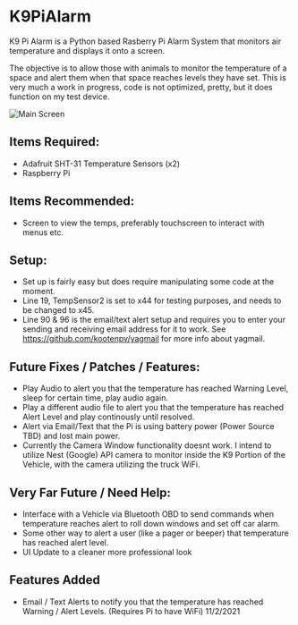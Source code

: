 # K9PiAlarm

K9 Pi Alarm is a Python based Rasberry Pi Alarm System that monitors air temperature and displays it onto a screen.

The objective is to allow those with animals to monitor the temperature of a space and alert them when that space reaches levels they have set.
This is very much a work in progress, code is not optimized, pretty, but it does function on my test device. 

![Main Screen](https://user-images.githubusercontent.com/87459771/137964084-1bd78e60-e1ba-4933-966d-06d5b8687596.jpg)

## Items Required:
- Adafruit SHT-31 Temperature Sensors (x2)
- Raspberry Pi

## Items Recommended:
- Screen to view the temps, preferably touchscreen to interact with menus etc.

## Setup:
- Set up is fairly easy but does require manipulating some code at the moment. 
- Line 19, TempSensor2 is set to x44 for testing purposes, and needs to be changed to x45.
- Line 90 & 96 is the email/text alert setup and requires you to enter your sending and receiving email address for it to work. See https://github.com/kootenpv/yagmail for more info about yagmail. 

## Future Fixes / Patches / Features:
- Play Audio to alert you that the temperature has reached Warning Level, sleep for certain time, play audio again.
- Play a different audio file to alert you that the temperature has reached Alert Level and play continously until resolved.
- Alert via Email/Text that the Pi is using battery power (Power Source TBD) and lost main power.
- Currently the Camera Window functionality doesnt work. I intend to utilize Nest (Google) API camera to monitor inside the K9 Portion of the Vehicle, with the camera utilizing the truck WiFi. 


## Very Far Future / Need Help:
- Interface with a Vehicle via Bluetooth OBD to send commands when temperature reaches alert to roll down windows and set off car alarm.
- Some other way to alert a user (like a pager or beeper) that temperature has reached alert level. 
- UI Update to a cleaner more professional look

## Features Added
- Email / Text Alerts to notify you that the temperature has reached Warning / Alert Levels. (Requires Pi to have WiFi) 11/2/2021
